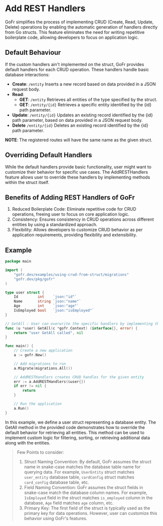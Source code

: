# Add REST Handlers

GoFr simplifies the process of implementing CRUD (Create, Read, Update, Delete) operations by enabling the automatic generation of handlers directly from Go structs.
This feature eliminates the need for writing repetitive boilerplate code, allowing developers to focus on application logic.

## Default Behaviour

If the custom handlers ain't implemented on the struct, GoFr provides default handlers for each CRUD operation. These handlers handle basic database interactions:

- **Create**: `/entity` Inserts a new record based on data provided in a JSON request body.
- **Read**:
  - **GET**:  `/entity` Retrieves all entities of the type specified by the struct.
  - **GET**:  `/entity/{id}` Retrieves a specific entity identified by the {id} path parameter.
- **Update**: `/entity/{id}` Updates an existing record identified by the {id} path parameter, based on data provided in a JSON request body.
- **Delete**  `/entity/{id}` Deletes an existing record identified by the {id} path parameter.

**NOTE**: The registered routes will have the same name as the given struct.

## Overriding Default Handlers

While the default handlers provide basic functionality, user might want to customize their behavior for specific use cases. 
The AddRESTHandlers feature allows user to override these handlers by implementing methods within the struct itself.

## Benefits of Adding REST Handlers of GoFr

1. Reduced Boilerplate Code: Eliminate repetitive code for CRUD operations, freeing user to focus on core application logic.
2. Consistency: Ensures consistency in CRUD operations across different entities by using a standardized approach.
3. Flexibility: Allows developers to customize CRUD behavior as per application requirements, providing flexibility and extensibility.

## Example

```go
package main

import (
	"gofr.dev/examples/using-crud-from-struct/migrations"
	"gofr.dev/pkg/gofr"
)

type user struct {
	Id         int    `json:"id"`
	Name       string `json:"name"`
	Age        int    `json:"age"`
	IsEmployed bool   `json:"isEmployed"`
}

// GetAll : User can overwrite the specific handlers by implementing them like this
func (u *user) GetAll(c *gofr.Context) (interface{}, error) {
	return "user GetAll called", nil
}

func main() {
	// Create a new application
	a := gofr.New()

	// Add migrations to run
	a.Migrate(migrations.All())

	// AddRESTHandlers creates CRUD handles for the given entity
	err := a.AddRESTHandlers(&user{})
	if err != nil {
		return
	}

	// Run the application
	a.Run()
}
```

In this example, we define a user struct representing a database entity. The GetAll method in the provided code demonstrates how to override the default behavior for retrieving all entities.
This method can be used to implement custom logic for filtering, sorting, or retrieving additional data along with the entities.


> Few Points to consider:
> 1. Struct Naming Convention: By default, GoFr assumes the struct name in snake-case matches the database table name for querying data. For example, `UserEntity` struct matches `user_entity` database table, `cardConfig` struct matches `card_config` database table, etc. 
> 2. Field Naming Convention: GoFr assumes the struct fields in snake-case match the database column names. For example, `IsEmployed` field in the struct matches `is_employed` column in the database, `Age` field matches `age` column, etc.
> 3. Primary Key: The first field of the struct is typically used as the primary key for data operations. However, user can customize this behavior using GoFr's features. 
